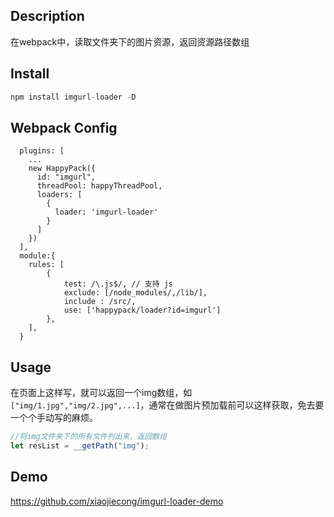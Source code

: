 

## Description
在webpack中，读取文件夹下的图片资源，返回资源路径数组

## Install
```javascript
npm install imgurl-loader -D
```

## Webpack Config

```
  plugins: [
	...
    new HappyPack({
      id: "imgurl",
      threadPool: happyThreadPool,
      loaders: [
        {
          loader: 'imgurl-loader'
        }
      ]
    })
  ],
  module:{
	rules: [
		{
			test: /\.js$/, // 支持 js
			exclude: [/node_modules/,/lib/],
			include : /src/,
			use: ['happypack/loader?id=imgurl']
        },
	],
  }
```


## Usage
在页面上这样写，就可以返回一个img数组，如
`["img/1.jpg","img/2.jpg",...]`，通常在做图片预加载前可以这样获取，免去要一个个手动写的麻烦。
```javascript
//将img文件夹下的所有文件列出来，返回数组
let resList = __getPath("img");
```

## Demo

https://github.com/xiaojiecong/imgurl-loader-demo